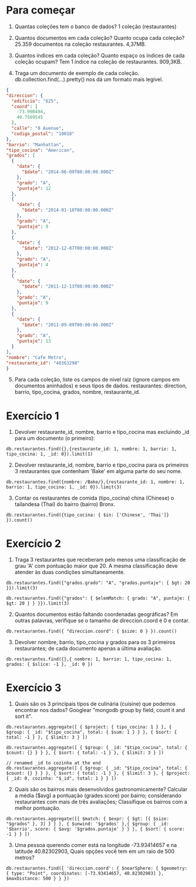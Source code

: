 # Para começar

1. Quantas coleções tem o banco de dados?
   1 coleção (restaurantes)

2. Quantos documentos em cada coleção? Quanto ocupa cada coleção?
  25.359 documentos na coleção restaurantes. 4,37MB.

3. Quantos índices em cada coleção? Quanto espaço os índices de cada coleção ocupam?
  Tem 1 índice na coleção de restaurantes. 909,3KB.

4. Traga um documento de exemplo de cada coleção. db.collection.find(...).pretty() nos dá um formato mais legível.
  ```json
{
  "direccion": {
    "edificio": "625",
    "coord": [
      -73.990494,
      40.7569545
    ],
    "calle": "8 Avenue",
    "codigo_postal": "10018"
  },
  "barrio": "Manhattan",
  "tipo_cocina": "American",
  "grados": [
    {
      "date": {
        "$date": "2014-06-09T00:00:00.000Z"
      },
      "grado": "A",
      "puntaje": 12
    },
    {
      "date": {
        "$date": "2014-01-10T00:00:00.000Z"
      },
      "grado": "A",
      "puntaje": 9
    },
    {
      "date": {
        "$date": "2012-12-07T00:00:00.000Z"
      },
      "grado": "A",
      "puntaje": 4
    },
    {
      "date": {
        "$date": "2011-12-13T00:00:00.000Z"
      },
      "grado": "A",
      "puntaje": 9
    },
    {
      "date": {
        "$date": "2011-09-09T00:00:00.000Z"
      },
      "grado": "A",
      "puntaje": 13
    }
  ],
  "nombre": "Cafe Metro",
  "restaurante_id": "40363298"
}
  ```

5. Para cada coleção, liste os campos de nível raiz (ignore campos em documentos
aninhados) e seus tipos de dados.
restaurantes: direction, barrio, tipo_cocina, grados, nombre, restaurante_id.

# Exercício 1

1. Devolver restaurante_id, nombre, barrio e tipo_cocina mas excluindo _id para um documento (o primeiro):
```
db.restaurantes.find({},{restaurante_id: 1, nombre: 1, barrio: 1, tipo_cocina: 1, _id: 0}).limit(1)
```

2. Devolver restaurante_id, nombre, barrio e tipo_cocina para os primeiros 3 restaurantes que contenham 'Bake' em alguma parte do seu nome.
```
db.restaurantes.find({nombre: /Bake/},{restaurante_id: 1, nombre: 1, barrio: 1, tipo_cocina: 1, _id: 0}).limit(3)
```

3. Contar os restaurantes de comida (tipo_cocina) china (Chinese) o tailandesa (Thai) do bairro (bairro) Bronx.
```
db.restaurantes.find({tipo_cocina: { $in: ['Chinese', 'Thai']} }).count()
```

# Exercício 2

1. Traga 3 restaurantes que receberam pelo menos uma classificação de grau 'A' com pontuação maior que 20. A mesma classificação deve atender às duas condições simultaneamente.
```
db.restaurantes.find({"grados.grado": "A", "grados.puntaje": { $gt: 20 }}).limit(3)

db.restaurantes.find({"grados": { $elemMatch: { grado: "A", puntaje: { $gt: 20 } } }}).limit(3)
```

2. Quantos documentos estão faltando coordenadas geográficas? Em outras palavras, verifique se o tamanho de direccion.coord é 0 e contar.
```
db.restaurantes.find({ "direccion.coord": { $size: 0 } }).count()
```

3. Devolver nombre, barrio, tipo_cocina y grados para os 3 primeiros restaurantes; de cada documento apenas a última avaliação.
```
db.restaurantes.find({},{ nombre: 1, barrio: 1, tipo_cocina: 1, grados: { $slice: -1 }, _id: 0 })
```

# Exercício 3

1. Quais são os 3 principais tipos de culinária (cuisine) que podemos encontrar nos dados? Googlear "mongodb group by field, count it and sort it".
```
db.restaurantes.aggregate([ { $project: { tipo_cocina: 1 } }, { $group: { _id: "$tipo_cocina", total: { $sum: 1 } } }, { $sort: { total: -1 } }, { $limit: 3 } ])

db.restaurantes.aggregate([ { $group: { _id: "$tipo_cocina", total: { $count: {} } } }, { $sort: { total: -1 } }, { $limit: 3 } ])

// renamed _id to cozinha at the end
db.restaurantes.aggregate([ { $group: { _id: "$tipo_cocina", total: { $count: {} } } }, { $sort: { total: -1 } }, { $limit: 3 }, { $project: { _id: 0, cozinha: "$_id", total: 1 } } ])
```

2. Quais são os bairros mais desenvolvidos gastronomicamente? Calcular a média ($avg) a pontuação (grades.score) por bairro; considerando restaurantes com mais de três avaliações; Classifique os bairros com a melhor pontuação.
```
db.restaurantes.aggregate([{ $match: { $expr: { $gt: [{ $size: "$grados" }, 3] } } }, { $unwind: '$grados' },{ $group: { _id: '$barrio', score: { $avg: '$grados.puntaje' } } }, { $sort: { score: -1 } } ])
```

3. Uma pessoa querendo comer está na longitude -73.93414657 e na latitude 40.82302903, Quais opções você tem em um raio de 500 metros?
```
db.restaurantes.find({ 'direccion.coord': { $nearSphere: { $geometry: { type: "Point", coordinates: [-73.93414657, 40.82302903] }, $maxDistance: 500 } } })
```
